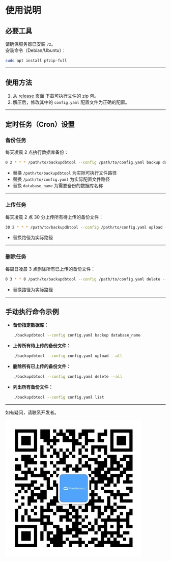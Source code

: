 # 使用说明

## 必要工具

请确保服务器已安装 `7z`。  
安装命令（Debian/Ubuntu）：

```bash
sudo apt install p7zip-full
```

---

## 使用方法

1. 从 [release 页面](https://github.com/iKeepLearn/db-back-tool/releases) 下载可执行文件的 zip 包。
2. 解压后，修改其中的 `config.yaml` 配置文件为正确的配置。

---

## 定时任务（Cron）设置

### 备份任务

每天凌晨 2 点执行数据库备份：

```bash
0 2 * * * /path/to/backupdbtool --config /path/to/config.yaml backup database_name
```
- 替换 `/path/to/backupdbtool` 为实际可执行文件路径
- 替换 `/path/to/config.yaml` 为实际配置文件路径
- 替换 `database_name` 为需要备份的数据库名称

---

### 上传任务

每天凌晨 2 点 30 分上传所有待上传的备份文件：

```bash
30 2 * * * /path/to/backupdbtool --config /path/to/config.yaml upload --all
```
- 替换路径为实际路径

---

### 删除任务

每周日凌晨 3 点删除所有已上传的备份文件：

```bash
0 3 * * 0 /path/to/backupdbtool --config /path/to/config.yaml delete --all
```
- 替换路径为实际路径

---

## 手动执行命令示例

- **备份指定数据库：**
  ```bash
  ./backupdbtool --config config.yaml backup database_name
  ```

- **上传所有待上传的备份文件：**
  ```bash
  ./backupdbtool --config config.yaml upload --all
  ```

- **删除所有已上传的备份文件：**
  ```bash
  ./backupdbtool --config config.yaml delete --all
  ```

- **列出所有备份文件：**
  ```bash
  ./backupdbtool --config config.yaml list
  ```

---

如有疑问，请联系开发者。

![联系作者](images/ccwechat.jpg)
